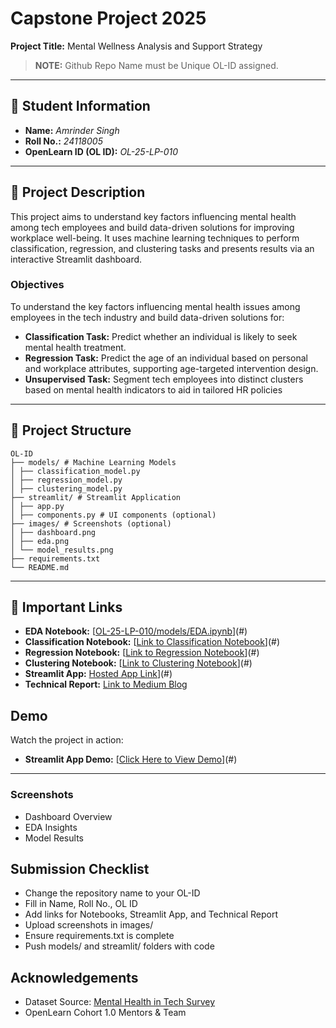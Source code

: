 # Capstone Project 2025  
**Project Title:** Mental Wellness Analysis and Support Strategy  

>**NOTE:** Github Repo Name must be Unique OL-ID assigned. 

---

## 🧾 Student Information  
- **Name:** *Amrinder Singh*  
- **Roll No.:** *24118005*  
- **OpenLearn ID (OL ID):** *OL-25-LP-010*  

---

## 📝 Project Description  
This project aims to understand key factors influencing mental health among tech employees and build data-driven solutions for improving workplace well-being. It uses machine learning techniques to perform classification, regression, and clustering tasks and presents results via an interactive Streamlit dashboard.

### **Objectives**
To understand the key factors influencing mental health issues among employees in the tech industry and
build data-driven solutions for:
- **Classification Task:** Predict whether an individual is likely to seek mental health treatment.
- **Regression Task:** Predict the age of an individual based on personal and workplace attributes, supporting age-targeted intervention design.
- **Unsupervised Task:** Segment tech employees into distinct clusters based on mental health indicators to aid in tailored HR policies

---

## 📂 Project Structure  
```
OL-ID
├── models/ # Machine Learning Models
│ ├── classification_model.py
│ ├── regression_model.py
│ ├── clustering_model.py
├── streamlit/ # Streamlit Application
│ ├── app.py
│ ├── components.py # UI components (optional)
├── images/ # Screenshots (optional)
│ ├── dashboard.png
│ ├── eda.png
│ └── model_results.png
├── requirements.txt
└── README.md
```

---

## 🔗 Important Links  
- **EDA Notebook:** [[OL-25-LP-010/models/EDA.ipynb](https://github.com/Amrinder2006/Mental-Wellness-Analysis-and-Support-Strategy-Design-for-the-Tech-Workforce-Analysis/blob/main/OL-25-LP-010/models/EDA.ipynb)](#)
- **Classification Notebook:** [[Link to Classification Notebook](https://github.com/Amrinder2006/Mental-Wellness-Analysis-and-Support-Strategy-Design-for-the-Tech-Workforce-Analysis/blob/main/OL-25-LP-010/models/Classification.ipynb)](#)
- **Regression Notebook:** [[Link to Regression Notebook](https://github.com/Amrinder2006/Mental-Wellness-Analysis-and-Support-Strategy-Design-for-the-Tech-Workforce-Analysis/blob/main/OL-25-LP-010/models/Regression.ipynb)](#)
- **Clustering Notebook:** [[Link to Clustering Notebook](https://github.com/Amrinder2006/Mental-Wellness-Analysis-and-Support-Strategy-Design-for-the-Tech-Workforce-Analysis/blob/main/OL-25-LP-010/models/Clustering.ipynb)](#)
- **Streamlit App:** [Hosted App Link](https://github.com/Amrinder2006/Mental-Wellness-Analysis-and-Support-Strategy-Design-for-the-Tech-Workforce-Analysis/blob/main/OL-25-LP-010/streamlit/app.py)](#)  
- **Technical Report:** [Link to Medium Blog](#) 

## Demo  

Watch the project in action:  

- **Streamlit App Demo:** [[Click Here to View Demo](https://ol-25-lp-010-mentalhealthsurvey.streamlit.app/)](#)  

---

### Screenshots  
- Dashboard Overview
- EDA Insights  
- Model Results


## Submission Checklist
- Change the repository name to your OL-ID 
- Fill in Name, Roll No., OL ID
- Add links for Notebooks, Streamlit App, and Technical Report
- Upload screenshots in images/
- Ensure requirements.txt is complete
- Push models/ and streamlit/ folders with code

## Acknowledgements
- Dataset Source: [Mental Health in Tech Survey](https://www.kaggle.com/datasets/osmi/mental-health-in-tech-survey)
- OpenLearn Cohort 1.0 Mentors & Team
